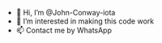 - 👋 Hi, I’m @John-Conway-iota
- 👀 I’m interested in making this code work
- 📫 Contact me by WhatsApp

<!---
John-Conway-iota/John-Conway-iota is a ✨ special ✨ repository because its `README.md` (this file) appears on your GitHub profile.
You can click the Preview link to take a look at your changes.
--->
